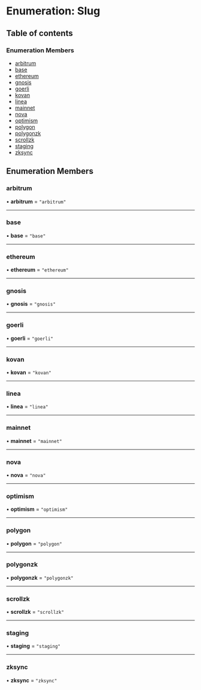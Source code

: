 # Enumeration: Slug

## Table of contents

### Enumeration Members

- [arbitrum](Slug.md#arbitrum)
- [base](Slug.md#base)
- [ethereum](Slug.md#ethereum)
- [gnosis](Slug.md#gnosis)
- [goerli](Slug.md#goerli)
- [kovan](Slug.md#kovan)
- [linea](Slug.md#linea)
- [mainnet](Slug.md#mainnet)
- [nova](Slug.md#nova)
- [optimism](Slug.md#optimism)
- [polygon](Slug.md#polygon)
- [polygonzk](Slug.md#polygonzk)
- [scrollzk](Slug.md#scrollzk)
- [staging](Slug.md#staging)
- [zksync](Slug.md#zksync)

## Enumeration Members

### <a id="arbitrum" name="arbitrum"></a> arbitrum

• **arbitrum** = ``"arbitrum"``

___

### <a id="base" name="base"></a> base

• **base** = ``"base"``

___

### <a id="ethereum" name="ethereum"></a> ethereum

• **ethereum** = ``"ethereum"``

___

### <a id="gnosis" name="gnosis"></a> gnosis

• **gnosis** = ``"gnosis"``

___

### <a id="goerli" name="goerli"></a> goerli

• **goerli** = ``"goerli"``

___

### <a id="kovan" name="kovan"></a> kovan

• **kovan** = ``"kovan"``

___

### <a id="linea" name="linea"></a> linea

• **linea** = ``"linea"``

___

### <a id="mainnet" name="mainnet"></a> mainnet

• **mainnet** = ``"mainnet"``

___

### <a id="nova" name="nova"></a> nova

• **nova** = ``"nova"``

___

### <a id="optimism" name="optimism"></a> optimism

• **optimism** = ``"optimism"``

___

### <a id="polygon" name="polygon"></a> polygon

• **polygon** = ``"polygon"``

___

### <a id="polygonzk" name="polygonzk"></a> polygonzk

• **polygonzk** = ``"polygonzk"``

___

### <a id="scrollzk" name="scrollzk"></a> scrollzk

• **scrollzk** = ``"scrollzk"``

___

### <a id="staging" name="staging"></a> staging

• **staging** = ``"staging"``

___

### <a id="zksync" name="zksync"></a> zksync

• **zksync** = ``"zksync"``
